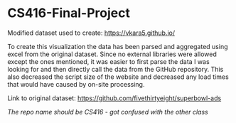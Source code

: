 # CS416-Final-Project


Modified dataset used to create: https://vkara5.github.io/

To create this visualization the data has been parsed and aggregated using excel from the original dataset. 
Since no external libraries were allowed except the ones mentioned, it was easier to first parse the data I was looking for and then directly call the data from the GitHub repository.
This also decreased the script size of the website and decreased any load times that would have caused by on-site processing.

Link to original dataset: https://github.com/fivethirtyeight/superbowl-ads


*The repo name should be CS416 - got confused with the other class*

